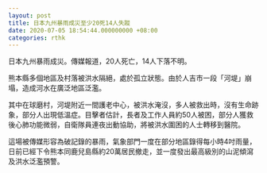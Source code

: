 ```yaml
---
layout: post
title: 日本九州暴雨成災至少20死14人失蹤
date: 2020-07-05 18:54:44.000000000 +08:00
categories: rthk
---
```


日本九州暴雨成災。傳媒報道，20人死亡，14人下落不明。

熊本縣多個地區及村落被洪水隔絕，處於孤立狀態。由於人吉市一段「河堤」崩塌，造成河水在廣泛地區泛濫。

其中在球磨村，河堤附近一間護老中心，被洪水淹沒，多人被救出時，沒有生命跡象，部分人出現低溫症。目擊者估計，長者及工作人員約50人被困，部分人獲救後心肺功能微弱，自衛隊員連夜出動協助，將被洪水圍困的人士轉移到醫院。

這場被傳媒形容為破記錄的暴雨，氣象部門一度在部分地區錄得每小時4吋雨量，日前已經下令熊本同鹿兒島縣約20萬居民撤走，並一度發出最高級別的山泥傾瀉及洪水泛濫預警。
